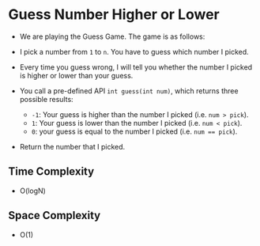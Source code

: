 # Guess Number Higher or Lower
- We are playing the Guess Game. The game is as follows:

- I pick a number from `1` to `n`. You have to guess which number I picked.

- Every time you guess wrong, I will tell you whether the number I picked is higher or lower than your guess.

- You call a pre-defined API `int guess(int num)`, which returns three possible results:

  - `-1`: Your guess is higher than the number I picked (i.e. `num > pick`).
  - `1`: Your guess is lower than the number I picked (i.e. `num < pick`).
  - `0`: your guess is equal to the number I picked (i.e. `num == pick`).
- Return the number that I picked.

## Time Complexity
- O(logN)

## Space Complexity
- O(1)
